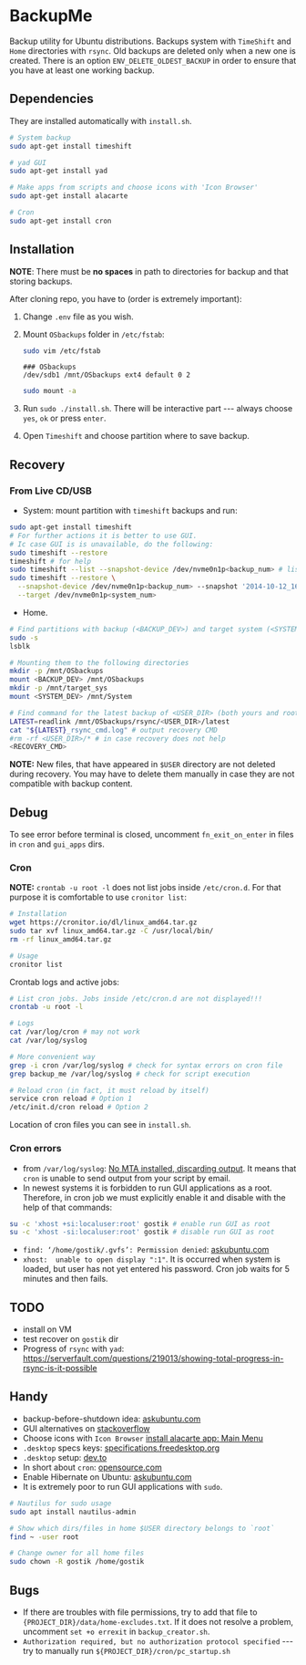 # BackupMe

Backup utility for Ubuntu distributions. Backups system with `TimeShift` and `Home` directories with `rsync`. Old backups are deleted only when a new one is created. There is an option `ENV_DELETE_OLDEST_BACKUP` in order to ensure that you have at least one working backup.

## Dependencies

They are installed automatically with `install.sh`.

```bash
# System backup
sudo apt-get install timeshift

# yad GUI
sudo apt-get install yad

# Make apps from scripts and choose icons with 'Icon Browser'
sudo apt-get install alacarte

# Cron
sudo apt-get install cron
```


## Installation

**NOTE**: There must be **no spaces** in path to directories for backup and that storing backups.

After cloning repo, you have to (order is extremely important):

1) Change `.env` file as you wish.

2) Mount `OSbackups` folder in `/etc/fstab`:

    ```bash
    sudo vim /etc/fstab
    ```

    ```text
    ### OSbackups
    /dev/sdb1 /mnt/OSbackups ext4 default 0 2
    ```

    ```bash
    sudo mount -a
    ```

3) Run `sudo ./install.sh`. There will be interactive part --- always choose `yes`, `ok` or press `enter`.

4) Open `Timeshift` and choose partition where to save backup.


## Recovery

### From Live CD/USB

- System: mount partition with `timeshift` backups and run:

```bash
sudo apt-get install timeshift
# For further actions it is better to use GUI.
# Ic case GUI is is unavailable, do the following:
sudo timeshift --restore
timeshift # for help
sudo timeshift --list --snapshot-device /dev/nvme0n1p<backup_num> # list accessible backups
sudo timeshift --restore \
  --snapshot-device /dev/nvme0n1p<backup_num> --snapshot '2014-10-12_16-29-08' \
  --target /dev/nvme0n1p<system_num>
```

- Home.

```bash
# Find partitions with backup (<BACKUP_DEV>) and target system (<SYSTEM_DEV>)
sudo -s
lsblk

# Mounting them to the following directories
mkdir -p /mnt/OSbackups
mount <BACKUP_DEV> /mnt/OSbackups
mkdir -p /mnt/target_sys
mount <SYSTEM_DEV> /mnt/System

# Find command for the latest backup of <USER_DIR> (both yours and root)
LATEST=readlink /mnt/OSbackups/rsync/<USER_DIR>/latest
cat "${LATEST}_rsync_cmd.log" # output recovery CMD
#rm -rf <USER_DIR>/* # in case recovery does not help
<RECOVERY_CMD>
```

**NOTE:** New files, that have appeared in `$USER` directory are not deleted during recovery. You may have to delete them manually in case they are not compatible with backup content.


## Debug

To see error before terminal is closed, uncomment `fn_exit_on_enter` in files in `cron` and `gui_apps` dirs.

### Cron

**NOTE:** `crontab -u root -l` does not list jobs inside `/etc/cron.d`. For that purpose it is comfortable to use `cronitor list`:

```bash
# Installation
wget https://cronitor.io/dl/linux_amd64.tar.gz
sudo tar xvf linux_amd64.tar.gz -C /usr/local/bin/
rm -rf linux_amd64.tar.gz

# Usage
cronitor list
```

Crontab logs and active jobs:

```bash
# List cron jobs. Jobs inside /etc/cron.d are not displayed!!!
crontab -u root -l

# Logs
cat /var/log/cron # may not work
cat /var/log/syslog

# More convenient way
grep -i cron /var/log/syslog # check for syntax errors on cron file
grep backup_me /var/log/syslog # check for script execution

# Reload cron (in fact, it must reload by itself)
service cron reload # Option 1
/etc/init.d/cron reload # Option 2
```

Location of cron files you can see in `install.sh`.

### Cron errors

- from `/var/log/syslog`: [No MTA installed, discarding output](https://cronitor.io/guides/no-mta-installed-discarding-output). It means that `cron` is unable to send output from your script by email.
- In newest systems it is forbidden to run GUI applications as a root. Therefore, in cron job we must explicitly enable it and disable with the help of that commands:

```bash
su -c 'xhost +si:localuser:root' gostik # enable run GUI as root
su -c 'xhost -si:localuser:root' gostik # disable run GUI as root
```

- `find: ‘/home/gostik/.gvfs’: Permission denied`: [askubuntu.com](https://askubuntu.com/questions/524667/ls-cannot-access-gvfs-permission-denied)
- `xhost:  unable to open display ":1"`. It is occurred when system is loaded, but user has not yet entered his password. Cron job waits for 5 minutes and then fails.

## TODO

- install on VM
- test recover on `gostik` dir
- Progress of `rsync` with `yad`: <https://serverfault.com/questions/219013/showing-total-progress-in-rsync-is-it-possible>

## Handy

- backup-before-shutdown idea: [askubuntu.com](https://askubuntu.com/questions/1323632/backup-before-shutdown)
- GUI alternatives on [stackoverflow](https://stackoverflow.com/questions/7035/how-to-show-a-gui-message-box-from-a-bash-script-in-linux)
- Choose icons with `Icon Browser` [install alacarte app: Main Menu](https://superuser.com/questions/1282203/how-do-i-add-a-shortcut-to-the-show-applications-menu-in-ubuntu-17)
- `.desktop` specs keys: [specifications.freedesktop.org](https://specifications.freedesktop.org/desktop-entry-spec/latest/recognized-keys.html)
- `.desktop` setup: [dev.to](https://dev.to/ha7shu/how-to-create-a-desktop-entry-in-linux-23p9)
- In short about `cron`: [opensource.com](https://opensource.com/article/17/11/how-use-cron-linux)
- Enable Hibernate on Ubuntu: [askubuntu.com](https://askubuntu.com/a/385316)
- It is extremely poor to run GUI applications with `sudo`.

```bash
# Nautilus for sudo usage
sudo apt install nautilus-admin

# Show which dirs/files in home $USER directory belongs to `root`  
find ~ -user root

# Change owner for all home files
sudo chown -R gostik /home/gostik
```

## Bugs

- If there are troubles with file permissions, try to add that file to `{PROJECT_DIR}/data/home-excludes.txt`. If it does not resolve a problem, uncomment `set +o errexit` in `backup_creator.sh`.
- `Authorization required, but no authorization protocol specified` --- try to manually run `${PROJECT_DIR}/cron/pc_startup.sh`
